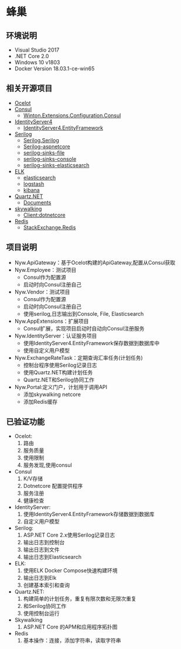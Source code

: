 # 蜂巢

## 环境说明
- Visual Studio 2017
- .NET Core 2.0
- Windows 10 v1803
- Docker Version 18.03.1-ce-win65 

## 相关开源项目
- [Ocelot](https://github.com/ThreeMammals/Ocelot)
- [Consul](https://github.com/hashicorp/consul)
	- [Winton.Extensions.Configuration.Consul](https://github.com/wintoncode/Winton.Extensions.Configuration.Consul)
- [IdentityServer4](https://github.com/IdentityServer/IdentityServer4)
	- [IdentityServer4.EntityFramework](https://github.com/IdentityServer/IdentityServer4.EntityFramework)
- [Serilog](https://github.com/serilog)
	- [Serilog.Serilog](https://github.com/serilog/serilog)
	- [Serilog-aspnetcore](https://github.com/serilog/serilog-aspnetcore)
	- [serilog-sinks-file](https://github.com/serilog/serilog-sinks-file)
	- [serilog-sinks-console](https://github.com/serilog/serilog-sinks-console)
	- [serilog-sinks-elasticsearch](https://github.com/serilog/serilog-sinks-elasticsearch)
- [ELK](https://github.com/elastic/)
	- [elasticsearch](https://github.com/elastic/elasticsearch)
	- [logstash](https://github.com/elastic/logstash)
	- [kibana](https://github.com/elastic/kibana)
- [Quartz.NET](https://github.com/quartznet/quartznet)
	- [Documents](https://www.quartz-scheduler.net/documentation/index.html)
- [skywalking](https://github.com/apache/incubator-skywalking)
	- [Client:dotnetcore](https://github.com/OpenSkywalking/skywalking-netcore)
- [Redis](https://github.com/antirez/redis)
	- [StackExchange.Redis](https://github.com/StackExchange/StackExchange.Redis/)

## 项目说明
- Nyw.ApiGateway：基于Ocelot构建的ApiGateway,配置从Consul获取
- Nyw.Employee：测试项目
	- Consul作为配置源
	- 启动时向Consul注册自己
- Nyw.Vendor：测试项目
	- Consul作为配置源
	- 启动时向Consul注册自己
	- 使用serilog,日志输出到Console, File, Elasticsearch
- Nyw.AppExtensions：扩展项目
	- Consul扩展，实现项目启动时自动向Consul注册服务
- Nyw.IdentityServer：认证服务项目
	- 使用IdentityServer4.EntityFramework保存数据到数据库中
	- 使用自定义用户模型
- Nyw.ExchangeRateTask：定期查询汇率任务(计划任务)
	- 控制台程序使用Serilog记录日志
	- 使用Quartz.NET构建计划任务
	- Quartz.NET和Serilog协同工作
- Nyw.Portal:定义门户，计划用于调用API
	- 添加skywalking netcore
	- 添加Redis缓存

## 已验证功能
- Ocelot:
	1. 路由 
	1. 服务质量
	1. 使用限制
	1. 服务发现,使用consul
- Consul
	1. K/V存储
	1. Dotnetcore 配置提供程序
	1. 服务注册
	1. 健康检查
- IdentityServer:
	1. 使用IdentityServer4.EntityFramework存储数据到数据库
	1. 自定义用户模型
- Serilog:
	1. ASP.NET Core 2.x使用Serilog记录日志
	1. 输出日志到控制台
	1. 输出日志到文件
	1. 输出日志到Elasticsearch
- ELK:
	1. 使用ELK Docker Compose快速构建环境
	1. 输出日志到Elk
	1. 创建基本索引和查询
- Quartz.NET:
	1. 构建简单的计划任务，重复有限次数和无限次重复
	1. 和Serilog协同工作
	1. 使用控制台运行
- Skywalking
	1. ASP.NET Core 的APM和应用程序拓扑图
- Redis
	1. 基本操作：连接，添加字符串，读取字符串